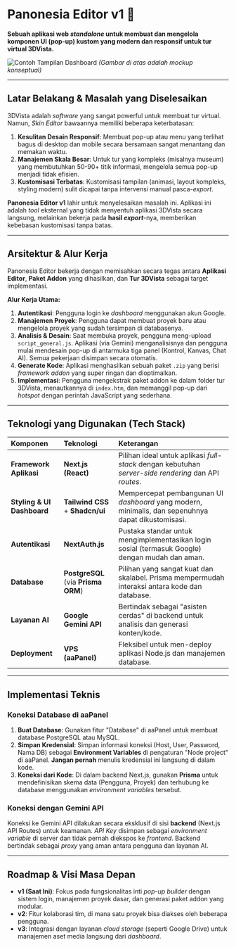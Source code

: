# Panonesia Editor v1 🚀

**Sebuah aplikasi web *standalone* untuk membuat dan mengelola komponen UI (pop-up) kustom yang modern dan responsif untuk tur virtual 3DVista.**

![Contoh Tampilan Dashboard](https://i.ibb.co/L5Yw5W5/panonesia-editor-mockup.png)
*(Gambar di atas adalah mockup konseptual)*

---

## Latar Belakang & Masalah yang Diselesaikan

3DVista adalah *software* yang sangat powerful untuk membuat tur virtual. Namun, *Skin Editor* bawaannya memiliki beberapa keterbatasan:
1.  **Kesulitan Desain Responsif**: Membuat pop-up atau menu yang terlihat bagus di desktop dan mobile secara bersamaan sangat menantang dan memakan waktu.
2.  **Manajemen Skala Besar**: Untuk tur yang kompleks (misalnya museum) yang membutuhkan 50-90+ titik informasi, mengelola semua pop-up menjadi tidak efisien.
3.  **Kustomisasi Terbatas**: Kustomisasi tampilan (animasi, layout kompleks, styling modern) sulit dicapai tanpa intervensi manual pasca-*export*.

**Panonesia Editor v1** lahir untuk menyelesaikan masalah ini. Aplikasi ini adalah *tool* eksternal yang tidak menyentuh aplikasi 3DVista secara langsung, melainkan bekerja pada **hasil *export***-nya, memberikan kebebasan kustomisasi tanpa batas.

---

## Arsitektur & Alur Kerja

Panonesia Editor bekerja dengan memisahkan secara tegas antara **Aplikasi Editor**, **Paket Addon** yang dihasilkan, dan **Tur 3DVista** sebagai target implementasi.

**Alur Kerja Utama:**
1.  **Autentikasi**: Pengguna login ke *dashboard* menggunakan akun Google.
2.  **Manajemen Proyek**: Pengguna dapat membuat proyek baru atau mengelola proyek yang sudah tersimpan di databasenya.
3.  **Analisis & Desain**: Saat membuka proyek, pengguna meng-upload `script_general.js`. Aplikasi (via Gemini) menganalisisnya dan pengguna mulai mendesain pop-up di antarmuka tiga panel (Kontrol, Kanvas, Chat AI). Semua pekerjaan disimpan secara otomatis.
4.  **Generate Kode**: Aplikasi menghasilkan sebuah paket `.zip` yang berisi *framework addon* yang super ringan dan dioptimalkan.
5.  **Implementasi**: Pengguna mengekstrak paket addon ke dalam folder tur 3DVista, menautkannya di `index.htm`, dan memanggil pop-up dari *hotspot* dengan perintah JavaScript yang sederhana.

---

## Teknologi yang Digunakan (Tech Stack)

| Komponen | Teknologi | Keterangan |
| :--- | :--- | :--- |
| **Framework Aplikasi** | **Next.js (React)** | Pilihan ideal untuk aplikasi *full-stack* dengan kebutuhan *server-side rendering* dan API *routes*. |
| **Styling & UI Dashboard**| **Tailwind CSS** + **Shadcn/ui** | Mempercepat pembangunan UI *dashboard* yang modern, minimalis, dan sepenuhnya dapat dikustomisasi. |
| **Autentikasi** | **NextAuth.js** | Pustaka standar untuk mengimplementasikan login sosial (termasuk Google) dengan mudah dan aman. |
| **Database** | **PostgreSQL** (via **Prisma ORM**) | Pilihan yang sangat kuat dan skalabel. Prisma mempermudah interaksi antara kode dan database. |
| **Layanan AI** | **Google Gemini API** | Bertindak sebagai "asisten cerdas" di backend untuk analisis dan generasi konten/kode. |
| **Deployment** | **VPS (aaPanel)** | Fleksibel untuk men-deploy aplikasi Node.js dan manajemen database. |

---

## Implementasi Teknis

### Koneksi Database di aaPanel
1.  **Buat Database**: Gunakan fitur "Database" di aaPanel untuk membuat database PostgreSQL atau MySQL.
2.  **Simpan Kredensial**: Simpan informasi koneksi (Host, User, Password, Nama DB) sebagai **Environment Variables** di pengaturan "Node project" di aaPanel. **Jangan pernah** menulis kredensial ini langsung di dalam kode.
3.  **Koneksi dari Kode**: Di dalam backend Next.js, gunakan **Prisma** untuk mendefinisikan skema data (Pengguna, Proyek) dan terhubung ke database menggunakan *environment variables* tersebut.

### Koneksi dengan Gemini API
Koneksi ke Gemini API dilakukan secara eksklusif di sisi **backend** (Next.js API Routes) untuk keamanan. *API Key* disimpan sebagai *environment variable* di server dan tidak pernah diekspos ke *frontend*. Backend bertindak sebagai *proxy* yang aman antara pengguna dan layanan AI.

---

## Roadmap & Visi Masa Depan
- **v1 (Saat Ini)**: Fokus pada fungsionalitas inti *pop-up builder* dengan sistem login, manajemen proyek dasar, dan generasi paket addon yang modular.
- **v2**: Fitur kolaborasi tim, di mana satu proyek bisa diakses oleh beberapa pengguna.
- **v3**: Integrasi dengan layanan *cloud storage* (seperti Google Drive) untuk manajemen aset media langsung dari *dashboard*.
